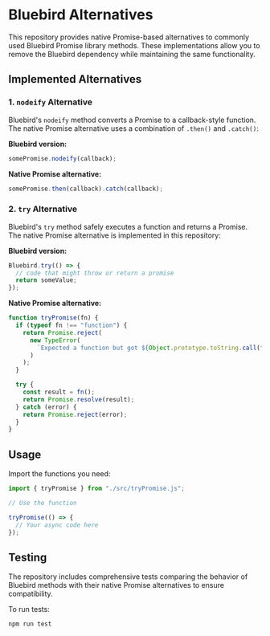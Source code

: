 # Bluebird Alternatives

This repository provides native Promise-based alternatives to commonly used Bluebird Promise library methods. These implementations allow you to remove the Bluebird dependency while maintaining the same functionality.

## Implemented Alternatives

### 1. `nodeify` Alternative

Bluebird's `nodeify` method converts a Promise to a callback-style function. The native Promise alternative uses a combination of `.then()` and `.catch()`:

**Bluebird version:**

```javascript
somePromise.nodeify(callback);
```

**Native Promise alternative:**

```javascript
somePromise.then(callback).catch(callback);
```

### 2. `try` Alternative

Bluebird's `try` method safely executes a function and returns a Promise. The native Promise alternative is implemented in this repository:

**Bluebird version:**

```javascript
Bluebird.try(() => {
  // code that might throw or return a promise
  return someValue;
});
```

**Native Promise alternative:**

```javascript
function tryPromise(fn) {
  if (typeof fn !== "function") {
    return Promise.reject(
      new TypeError(
        `Expected a function but got ${Object.prototype.toString.call(fn)}`
      )
    );
  }

  try {
    const result = fn();
    return Promise.resolve(result);
  } catch (error) {
    return Promise.reject(error);
  }
}
```

## Usage

Import the functions you need:

```javascript
import { tryPromise } from "./src/tryPromise.js";

// Use the function

tryPromise(() => {
  // Your async code here
});
```

## Testing

The repository includes comprehensive tests comparing the behavior of Bluebird methods with their native Promise alternatives to ensure compatibility.

To run tests:

```
npm run test
```
